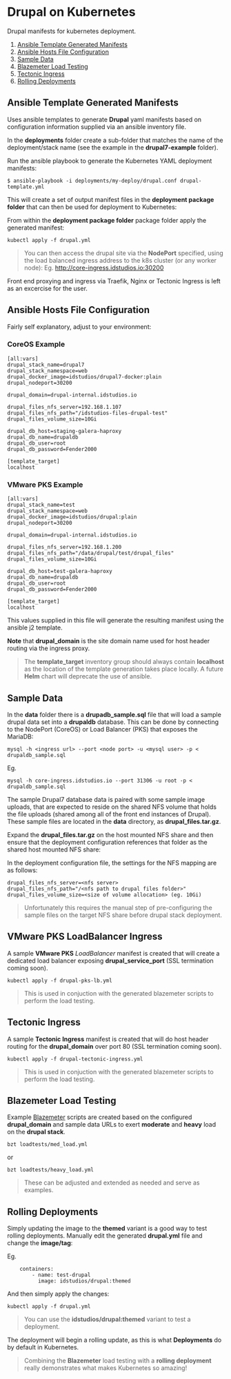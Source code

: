 Drupal on Kubernetes
====================

Drupal manifests for kubernetes deployment.

1. [Ansible Template Generated Manifests](#ansible-template-generated-manifests)
2. [Ansible Hosts File Configuration](#ansible-hosts-file-configuration)
3. [Sample Data](#sample-data)
4. [Blazemeter Load Testing](#blazemeter-load-testing)
4. [Tectonic Ingress](#tectonic-ingress)
4. [Rolling Deployments](#rolling-deployments)


## Ansible Template Generated Manifests

Uses ansible templates to generate __Drupal__ yaml manifests based on configuration information supplied via an ansible inventory file.

In the __deployments__ folder create a sub-folder that matches the name of the  deployment/stack name (see the example in the __drupal7-example__ folder).

Run the ansible playbook to generate the Kubernetes YAML deployment manifests:

    $ ansible-playbook -i deployments/my-deploy/drupal.conf drupal-template.yml

This will create a set of output manifest files in the __deployment package folder__ that can then be used for deployment to Kubernetes:

From within the __deployment package folder__ package folder apply the generated manifest:

    kubectl apply -f drupal.yml

> You can then access the drupal site via the __NodePort__ specified, using the load balanced ingress address to the k8s cluster (or any worker node): Eg. http://core-ingress.idstudios.io:30200

Front end proxying and ingress via Traefik, Nginx or Tectonic Ingress is left as an excercise for the user.

## Ansible Hosts File Configuration

Fairly self explanatory, adjust to your environment:

### CoreOS Example

    [all:vars]
    drupal_stack_name=drupal7
    drupal_stack_namespace=web
    drupal_docker_image=idstudios/drupal7-docker:plain
    drupal_nodeport=30200

    drupal_domain=drupal-internal.idstudios.io

    drupal_files_nfs_server=192.168.1.107
    drupal_files_nfs_path="/idstudios-files-drupal-test"
    drupal_files_volume_size=10Gi

    drupal_db_host=staging-galera-haproxy
    drupal_db_name=drupaldb 
    drupal_db_user=root 
    drupal_db_password=Fender2000

    [template_target]
    localhost

### VMware PKS Example

    [all:vars]
    drupal_stack_name=test
    drupal_stack_namespace=web
    drupal_docker_image=idstudios/drupal:plain
    drupal_nodeport=30200

    drupal_domain=drupal-internal.idstudios.io

    drupal_files_nfs_server=192.168.1.200
    drupal_files_nfs_path="/data/drupal/test/drupal_files"
    drupal_files_volume_size=10Gi

    drupal_db_host=test-galera-haproxy
    drupal_db_name=drupaldb 
    drupal_db_user=root 
    drupal_db_password=Fender2000

    [template_target]
    localhost

This values supplied in this file will generate the resulting manifest using the ansible j2 template.

__Note__ that __drupal_domain__ is the site domain name used for host header routing via the ingress proxy.

> The __template_target__ inventory group should always contain __localhost__ as the location of the template generation takes place locally.  A future __Helm__ chart will deprecate the use of ansible.

## Sample Data

In the __data__ folder there is a __drupadb_sample.sql__ file that will load a sample drupal data set into a __drupaldb__ database.  This can be done by connecting to the NodePort (CoreOS) or Load Balancer (PKS) that exposes the MariaDB:

    mysql -h <ingress url> --port <node port> -u <mysql user> -p < drupaldb_sample.sql

Eg.

    mysql -h core-ingress.idstudios.io --port 31306 -u root -p < drupaldb_sample.sql

The sample Drupal7 database data is paired with some sample image uploads, that are expected to reside on the shared NFS volume that holds the file uploads (shared among all of the front end instances of Drupal).  These sample files are located in the __data__ directory, as __drupal_files.tar.gz__.

Expand the __drupal_files.tar.gz__ on the host mounted NFS share and then ensure that the deployment configuration references that folder as the shared host mounted NFS share:

In the deployment configuration file, the settings for the NFS mapping are as follows:

    drupal_files_nfs_server=<nfs server>
    drupal_files_nfs_path="/<nfs path to drupal files folder>"
    drupal_files_volume_size=<size of volume allocation> (eg. 10Gi)

> Unfortunately this requires the manual step of pre-configuring the sample files on the target NFS share before drupal stack deployment.

## VMware PKS LoadBalancer Ingress

A sample __VMware PKS__ _LoadBalancer_ manifest is created that will create a dedicated load balancer exposing __drupal_service_port__ (SSL termination coming soon).

    kubectl apply -f drupal-pks-lb.yml

> This is used in conjuction with the generated blazemeter scripts to perform the load testing.


## Tectonic Ingress

A sample __Tectonic Ingress__ manifest is created that will do host header routing for the __drupal_domain__ over port 80 (SSL termination coming soon).

    kubectl apply -f drupal-tectonic-ingress.yml

> This is used in conjuction with the generated blazemeter scripts to perform the load testing.

## Blazemeter Load Testing

Example [Blazemeter](https://www.blazemeter.com/) scripts are created based on the configured __drupal_domain__ and sample data URLs to exert __moderate__ and __heavy__ load on the __drupal stack__.

    bzt loadtests/med_load.yml

or

    bzt loadtests/heavy_load.yml

> These can be adjusted and extended as needed and serve as examples.

## Rolling Deployments

Simply updating the image to the __themed__ variant is a good way to test rolling deployments.  Manually edit the generated __drupal.yml__ file and change the __image/tag__:

Eg.

        containers:
            - name: test-drupal
              image: idstudios/drupal:themed


And then simply apply the changes:

    kubectl apply -f drupal.yml

> You can use the __idstudios/drupal:themed__ variant to test a deployment.

The deployment will begin a rolling update, as this is what __Deployments__ do by default in Kubernetes.

> Combining the __Blazemeter__ load testing with a __rolling deployment__ really demonstrates what makes Kubernetes so amazing!